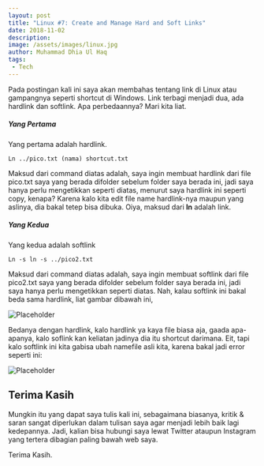 ```yaml
---
layout: post
title: "Linux #7: Create and Manage Hard and Soft Links"
date: 2018-11-02
description: 
image: /assets/images/linux.jpg
author: Muhammad Dhia Ul Haq
tags:
 - Tech
---
```


Pada postingan kali ini saya akan membahas tentang link di Linux atau gampangnya seperti shortcut di Windows. Link terbagi menjadi dua, ada hardlink dan softlink. Apa perbedaannya? Mari kita liat.

##### Yang Pertama

Yang pertama adalah hardlink.

```console
Ln ../pico.txt (nama) shortcut.txt 
```

Maksud dari command diatas adalah, saya ingin membuat hardlink dari file pico.txt saya yang berada difolder sebelum folder saya berada ini, jadi saya hanya perlu mengetikkan seperti diatas, menurut saya hardlink ini seperti copy, kenapa? Karena kalo kita edit file name hardlink-nya maupun yang aslinya, dia bakal tetep bisa dibuka. Oiya, maksud dari **ln** adalah link.

##### Yang Kedua

Yang kedua adalah softlink

```console
Ln -s ln -s ../pico2.txt
```

Maksud dari command diatas adalah, saya ingin membuat softlink dari file pico2.txt saya yang berada difolder sebelum folder saya berada ini, jadi saya hanya perlu mengetikkan seperti diatas. Nah, kalau softlink ini bakal beda sama hardlink, liat gambar dibawah ini,

![Placeholder](/assets/images/softlink2.png)

Bedanya dengan hardlink, kalo hardlink ya kaya file biasa aja, gaada apa-apanya, kalo soflink kan keliatan jadinya dia itu shortcut darimana.
Eit, tapi kalo softlink ini kita gabisa ubah namefile asli kita, karena bakal jadi error seperti ini:


![Placeholder](/assets/images/softlink.png)

## Terima Kasih
Mungkin itu yang dapat saya tulis kali ini, sebagaimana biasanya, kritik & saran sangat diperlukan dalam tulisan saya agar menjadi lebih baik lagi kedepannya. Jadi, kalian bisa hubungi saya lewat Twitter ataupun Instagram yang tertera dibagian paling bawah web saya. 

Terima Kasih. 